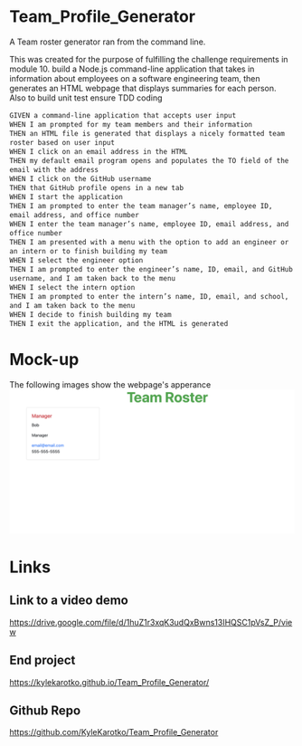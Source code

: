 # Team_Profile_Generator
A Team roster generator ran from the command line.

This was created for the purpose of fulfilling the challenge requirements in module 10. build a Node.js command-line application that takes in information about employees on a software engineering team, then generates an HTML webpage that displays summaries for each person. Also to build unit test ensure TDD coding

```
GIVEN a command-line application that accepts user input
WHEN I am prompted for my team members and their information
THEN an HTML file is generated that displays a nicely formatted team roster based on user input
WHEN I click on an email address in the HTML
THEN my default email program opens and populates the TO field of the email with the address
WHEN I click on the GitHub username
THEN that GitHub profile opens in a new tab
WHEN I start the application
THEN I am prompted to enter the team manager’s name, employee ID, email address, and office number
WHEN I enter the team manager’s name, employee ID, email address, and office number
THEN I am presented with a menu with the option to add an engineer or an intern or to finish building my team
WHEN I select the engineer option
THEN I am prompted to enter the engineer’s name, ID, email, and GitHub username, and I am taken back to the menu
WHEN I select the intern option
THEN I am prompted to enter the intern’s name, ID, email, and school, and I am taken back to the menu
WHEN I decide to finish building my team
THEN I exit the application, and the HTML is generated
```

# Mock-up
The following images show the webpage's apperance
![Team Profile Generator](./assets/images/TG1.png)


# Links

## Link to a video demo 
https://drive.google.com/file/d/1huZ1r3xqK3udQxBwns13IHQSC1pVsZ_P/view
## End project
https://kylekarotko.github.io/Team_Profile_Generator/
## Github Repo
https://github.com/KyleKarotko/Team_Profile_Generator

